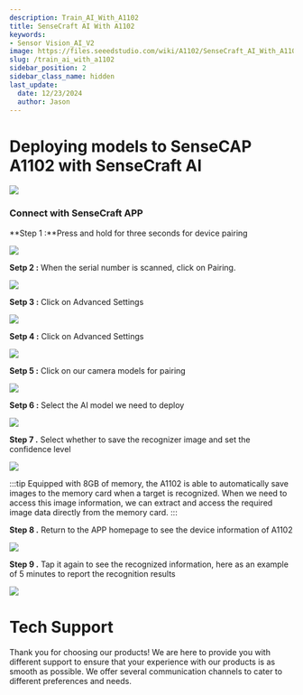 ```yaml
---
description: Train_AI_With_A1102
title: SenseCraft AI With A1102
keywords:
- Sensor Vision_AI_V2
image: https://files.seeedstudio.com/wiki/A1102/SenseCraft_AI_With_A1102/20.webp
slug: /train_ai_with_a1102
sidebar_position: 2
sidebar_class_name: hidden
last_update:
  date: 12/23/2024
  author: Jason
---
```


# Deploying models to SenseCAP A1102 with SenseCraft AI


<div style={{textAlign:'center'}}><img src="https://files.seeedstudio.com/wiki/A1102/SenseCraft_AI_With_A1102/20.jpg" style={{width:800, height:'auto'}}/></div>


### Connect with SenseCraft APP


**Step 1 :**Press and hold for three seconds for device pairing

<div style={{textAlign:'center'}}><img src="https://files.seeedstudio.com/wiki/A1102/SenseCraft_AI_With_A1102/11.png" style={{width:400, height:'auto'}}/></div>

**Setp 2 :**  When the serial number is scanned, click on Pairing.

<div style={{textAlign:'center'}}><img src="https://files.seeedstudio.com/wiki/A1102/SenseCraft_AI_With_A1102/12.png" style={{width:400, height:'auto'}}/></div>

**Setp 3 :** Click on Advanced Settings

<div style={{textAlign:'center'}}><img src="https://files.seeedstudio.com/wiki/A1102/SenseCraft_AI_With_A1102/13.png" style={{width:400, height:'auto'}}/></div>

**Setp 4 :** Click on Advanced Settings

<div style={{textAlign:'center'}}><img src="https://files.seeedstudio.com/wiki/A1102/SenseCraft_AI_With_A1102/14.png" style={{width:400, height:'auto'}}/></div>

**Setp 5 :** Click on our camera models for pairing

<div style={{textAlign:'center'}}><img src="https://files.seeedstudio.com/wiki/A1102/SenseCraft_AI_With_A1102/15.png" style={{width:400, height:'auto'}}/></div>

**Setp 6 :** Select the AI model we need to deploy

<div style={{textAlign:'center'}}><img src="https://files.seeedstudio.com/wiki/A1102/SenseCraft_AI_With_A1102/16.png" style={{width:400, height:'auto'}}/></div>


**Step 7 .** Select whether to save the recognizer image and set the confidence level

<div style={{textAlign:'center'}}><img src="https://files.seeedstudio.com/wiki/A1102/SenseCraft_AI_With_A1102/17.png" style={{width:400, height:'auto'}}/></div>

:::tip
Equipped with 8GB of memory, the A1102 is able to automatically save images to the memory card when a target is recognized. When we need to access this image information, we can extract and access the required image data directly from the memory card.
:::


**Step 8 .** Return to the APP homepage to see the device information of A1102

<div style={{textAlign:'center'}}><img src="https://files.seeedstudio.com/wiki/A1102/SenseCraft_AI_With_A1102/18.png" style={{width:400, height:'auto'}}/></div>

**Step 9 .** Tap it again to see the recognized information, here as an example of 5 minutes to report the recognition results

<div style={{textAlign:'center'}}><img src="https://files.seeedstudio.com/wiki/A1102/SenseCraft_AI_With_A1102/19.png" style={{width:400, height:'auto'}}/></div>




<!-- ## Program on Arduino Connecting With Seeed Studio XIAO Board

The SenseCAP A1102 integrates Vision AI V2 and the XIAO ESP32 C3, providing a powerful platform for deploying your favorite models. When you need to deploy a model on the XIAO, you can refer to this wiki(https://wiki.seeedstudio.com/grove_vision_ai_v2_software_support/) for detailed guidance and resources to help you get started! -->


# Tech Support

Thank you for choosing our products! We are here to provide you with different support to ensure that your experience with our products is as smooth as possible. We offer several communication channels to cater to different preferences and needs.

<div class="button_tech_support_container">
<a href="https://forum.seeedstudio.com/" class="button_forum"></a> 
<a href="https://www.seeedstudio.com/contacts" class="button_email"></a>
</div>

<div class="button_tech_support_container">
<a href="https://discord.gg/eWkprNDMU7" class="button_discord"></a> 
<a href="https://github.com/Seeed-Studio/wiki-documents/discussions/69" class="button_discussion"></a>
</div>



